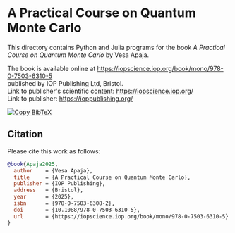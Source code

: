 # A Practical Course on Quantum Monte Carlo

This directory contains Python and Julia programs for the book
*A Practical Course on Quantum Monte Carlo* by Vesa Apaja.

The book is available online at 
https://iopscience.iop.org/book/mono/978-0-7503-6310-5 \
published by IOP Publishing Ltd, Bristol.\
Link to publisher's scientific content: https://iopscience.iop.org/ \
Link to publisher: https://ioppublishing.org/


[![Copy BibTeX](https://img.shields.io/badge/cite-bibtex-blue)](#citation)

## Citation

Please cite this work as follows:

<a name="citation"></a>

```bibtex
@book{Apaja2025,
  author    = {Vesa Apaja},
  title     = {A Practical Course on Quantum Monte Carlo},
  publisher = {IOP Publishing},
  address   = {Bristol},
  year      = {2025},
  isbn      = {978-0-7503-6308-2},
  doi       = {10.1088/978-0-7503-6310-5},
  url       = {https://iopscience.iop.org/book/mono/978-0-7503-6310-5}
}


